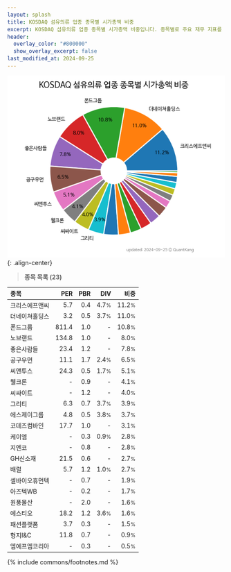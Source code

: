 ```yaml
---
layout: splash
title: KOSDAQ 섬유의류 업종 종목별 시가총액 비중
excerpt: KOSDAQ 섬유의류 업종 종목별 시가총액 비중입니다. 종목별로 주요 재무 지표를 함께 표시합니다.
header:
  overlay_color: "#800000"
  show_overlay_excerpt: false
last_modified_at: 2024-09-25
---
```



![KOSDAQ 섬유의류 업종 종목별 시가총액 비중](/stats/sector/images/kosdaq_업종_섬유의류_종목.png){: .align-center}


> **종목 목록 (23)**<a id="list"></a>

| **종목** | **PER** | **PBR** | **DIV** | **비중** |
| :------- | ------: | ------: | ------: | -------: |
| 크리스에프앤씨 | 5.7 | 0.4 | 4.7<small>%</small> | 11.2<small>%</small> |
| 더네이쳐홀딩스 | 3.2 | 0.5 | 3.7<small>%</small> | 11.0<small>%</small> |
| 폰드그룹 | 811.4 | 1.0 | - | 10.8<small>%</small> |
| 노브랜드 | 134.8 | 1.0 | - | 8.0<small>%</small> |
| 좋은사람들 | 23.4 | 1.2 | - | 7.8<small>%</small> |
| 공구우먼 | 11.1 | 1.7 | 2.4<small>%</small> | 6.5<small>%</small> |
| 씨앤투스 | 24.3 | 0.5 | 1.7<small>%</small> | 5.1<small>%</small> |
| 웰크론 | - | 0.9 | - | 4.1<small>%</small> |
| 씨싸이트 | - | 1.2 | - | 4.0<small>%</small> |
| 그리티 | 6.3 | 0.7 | 3.7<small>%</small> | 3.9<small>%</small> |
| 에스제이그룹 | 4.8 | 0.5 | 3.8<small>%</small> | 3.7<small>%</small> |
| 코데즈컴바인 | 17.7 | 1.0 | - | 3.1<small>%</small> |
| 케이엠 | - | 0.3 | 0.9<small>%</small> | 2.8<small>%</small> |
| 지엔코 | - | 0.8 | - | 2.8<small>%</small> |
| GH신소재 | 21.5 | 0.6 | - | 2.7<small>%</small> |
| 배럴 | 5.7 | 1.2 | 1.0<small>%</small> | 2.7<small>%</small> |
| 셀바이오휴먼텍 | - | 0.7 | - | 1.9<small>%</small> |
| 아즈텍WB | - | 0.2 | - | 1.7<small>%</small> |
| 원풍물산 | - | 2.0 | - | 1.6<small>%</small> |
| 에스티오 | 18.2 | 1.2 | 3.6<small>%</small> | 1.6<small>%</small> |
| 패션플랫폼 | 3.7 | 0.3 | - | 1.5<small>%</small> |
| 형지I&C | 11.8 | 0.7 | - | 0.9<small>%</small> |
| 엠에프엠코리아 | - | 0.3 | - | 0.5<small>%</small> |

{% include commons/footnotes.md %}